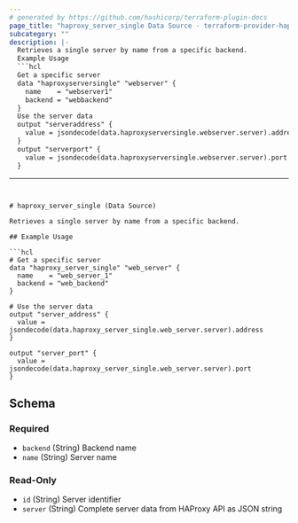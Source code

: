```yaml
---
# generated by https://github.com/hashicorp/terraform-plugin-docs
page_title: "haproxy_server_single Data Source - terraform-provider-haproxy"
subcategory: ""
description: |-
  Retrieves a single server by name from a specific backend.
  Example Usage
  ```hcl
  Get a specific server
  data "haproxyserversingle" "webserver" {
    name    = "webserver1"
    backend = "webbackend"
  }
  Use the server data
  output "serveraddress" {
    value = jsondecode(data.haproxyserversingle.webserver.server).address
  }
  output "serverport" {
    value = jsondecode(data.haproxyserversingle.webserver.server).port
  }
  ```
---
```


# haproxy_server_single (Data Source)

Retrieves a single server by name from a specific backend.

## Example Usage

```hcl
# Get a specific server
data "haproxy_server_single" "web_server" {
  name    = "web_server_1"
  backend = "web_backend"
}

# Use the server data
output "server_address" {
  value = jsondecode(data.haproxy_server_single.web_server.server).address
}

output "server_port" {
  value = jsondecode(data.haproxy_server_single.web_server.server).port
}
```



<!-- schema generated by tfplugindocs -->
## Schema

### Required

- `backend` (String) Backend name
- `name` (String) Server name

### Read-Only

- `id` (String) Server identifier
- `server` (String) Complete server data from HAProxy API as JSON string
